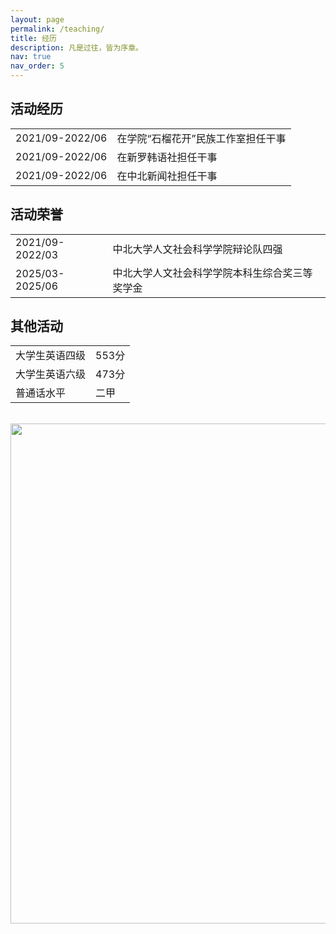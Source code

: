```yaml
---
layout: page
permalink: /teaching/
title: 经历
description: 凡是过往，皆为序章。
nav: true
nav_order: 5
---
```


## 活动经历

<table style="border: none； border-collapse: collapse；">
  <tr>
    <td style="border: none；" >2021/09-2022/06</td>
    <td style="border: none；" >在学院“石榴花开”民族工作室担任干事</td>
  </tr>
  <tr>
    <td style="border: none；" >2021/09-2022/06</td>
    <td style="border: none；" >在新罗韩语社担任干事</td>
  </tr>
  <tr>
    <td style="border: none；" >2021/09-2022/06</td>
    <td style="border: none；" >在中北新闻社担任干事</td>
  </tr>
</table>

## 活动荣誉

<table style="border: none； border-collapse: collapse；">
  <tr>
    <td style="border: none；" >2021/09-2022/03</td>
    <td style="border: none；" >中北大学人文社会科学学院辩论队四强</td>
  </tr>
  <tr>
    <td style="border: none；" >2025/03-2025/06</td>
    <td style="border: none；" >中北大学人文社会科学学院本科生综合奖三等奖学金</td>
  </tr>
</table>

## 其他活动

<table style="border: none；border-collapse: collapse；">
  <tr>
    <td style="border: none；">大学生英语四级</td>
    <td style="border: none；">553分</td>
  </tr>
  <tr>
    <td style="border: none；">大学生英语六级</td>
    <td style="border: none；">473分</td>
  </tr>
  <tr>
    <td style="border: none；">普通话水平</td>
    <td style="border: none；">二甲</td>
  </tr>
</table>

<br>
<a href="https://github.com/SocratesClub/SocratesClub.github.io/edit/master/_pages/teaching.md">
  <img src="https://user-images.githubusercontent.com/543384/192227995-fdb3a693-2f68-4dc4-b9bd-06053066322f.png" width = "800" align="middle" />
</a>
<br>



